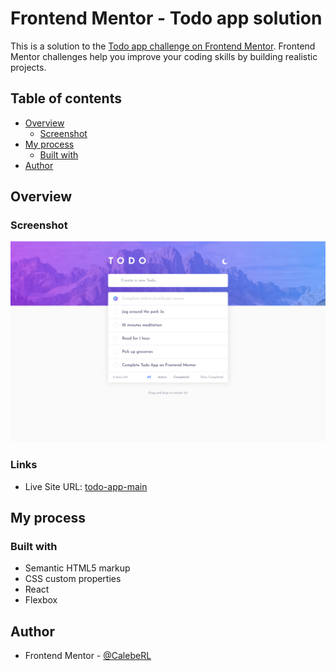 # Frontend Mentor - Todo app solution

This is a solution to the [Todo app challenge on Frontend Mentor](https://www.frontendmentor.io/challenges/todo-app-Su1_KokOW). Frontend Mentor challenges help you improve your coding skills by building realistic projects. 

## Table of contents

- [Overview](#overview)
  - [Screenshot](#screenshot)
- [My process](#my-process)
  - [Built with](#built-with)
- [Author](#author)

## Overview

### Screenshot

![Alt text](./src/images/screenshot.png)

### Links

- Live Site URL: [todo-app-main](https://caleberl.github.io/todo-app-main/) 

## My process

### Built with

- Semantic HTML5 markup
- CSS custom properties
- React
- Flexbox

## Author

- Frontend Mentor - [@CalebeRL](https://www.frontendmentor.io/profile/CalebeRL)

